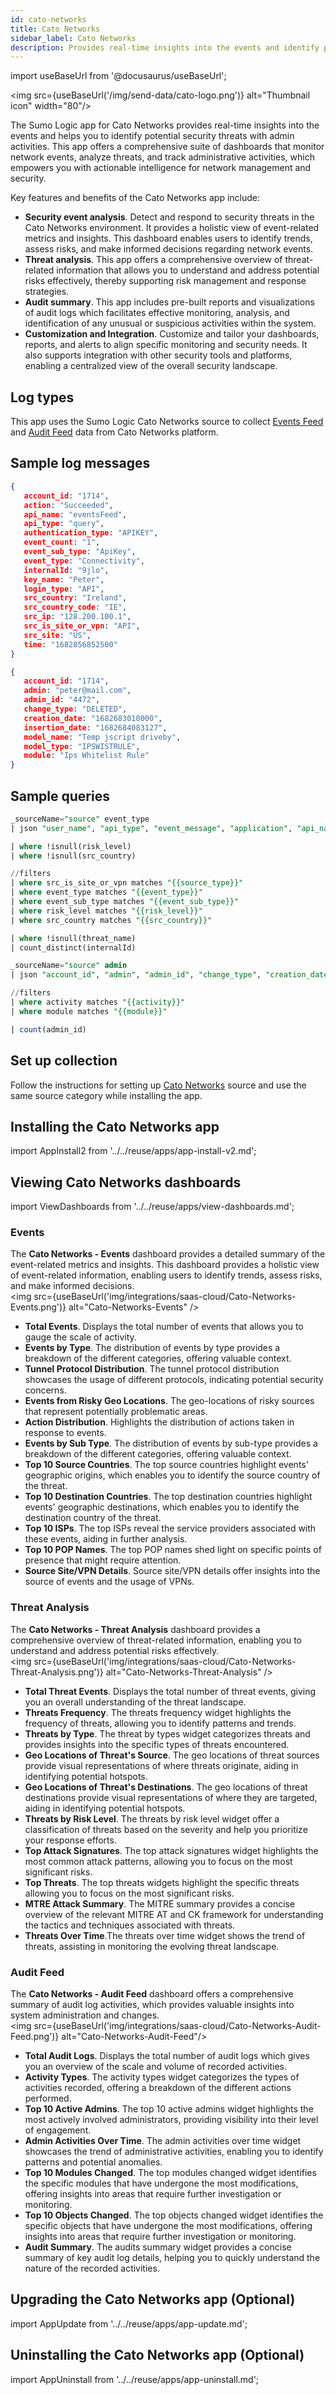 ```yaml
---
id: cato-networks
title: Cato Networks
sidebar_label: Cato Networks
description: Provides real-time insights into the events and identify potential security threats with admin activities.
---
```


import useBaseUrl from '@docusaurus/useBaseUrl';

<img src={useBaseUrl('/img/send-data/cato-logo.png')} alt="Thumbnail icon" width="80"/>

The Sumo Logic app for Cato Networks provides real-time insights into the events and helps you to identify potential security threats with admin activities. This app offers a comprehensive suite of dashboards that monitor network events, analyze threats, and track administrative activities, which empowers you with actionable intelligence for network management and security.

Key features and benefits of the Cato Networks app include:
- **Security event analysis**. Detect and respond to security threats in the Cato Networks environment. It provides a holistic view of event-related metrics and insights. This dashboard enables users to identify trends, assess risks, and make informed decisions regarding network events.
- **Threat analysis**. This app offers a comprehensive overview of threat-related information that allows you to understand and address potential risks effectively, thereby supporting risk management and response strategies.
- **Audit summary**. This app includes pre-built reports and visualizations of audit logs which facilitates effective monitoring, analysis, and identification of any unusual or suspicious activities within the system.
- **Customization and Integration**. Customize and tailor your dashboards, reports, and alerts to align specific monitoring and security needs. It also supports integration with other security tools and platforms, enabling a centralized view of the overall security landscape.

## Log types

This app uses the Sumo Logic Cato Networks source to collect [Events Feed](https://support.catonetworks.com/hc/en-us/articles/360019839477-Cato-API-EventsFeed-Large-Scale-Event-Monitoring) and [Audit Feed](https://support.catonetworks.com/hc/en-us/articles/360017900857-Cato-API-AuditFeed) data from Cato Networks platform.

## Sample log messages

```json title="Events Feed"
{
   account_id: "1714",
   action: "Succeeded",
   api_name: "eventsFeed",
   api_type: "query",
   authentication_type: "APIKEY",
   event_count: "1",
   event_sub_type: "ApiKey",
   event_type: "Connectivity",
   internalId: "9jlo",
   key_name: "Peter",
   login_type: "API",
   src_country: "Ireland",
   src_country_code: "IE",
   src_ip: "128.200.100.1",
   src_is_site_or_vpn: "API",
   src_site: "US",
   time: "1682856852500"
}
```

```json title="Audit Feed"
{
   account_id: "1714",
   admin: "peter@mail.com",
   admin_id: "4472",
   change_type: "DELETED",
   creation_date: "1682683010000",
   insertion_date: "1682684083127",
   model_name: "Temp jscript driveby",
   model_type: "IPSWISTRULE",
   module: "Ips Whitelist Rule"
}
```

## Sample queries

```sql title="Total Threat Events"
_sourceName="source" event_type  
| json "user_name", "api_type", "event_message", "application", "api_name", "file_size", "socket_interface", "matched_data_types", "rule", "device_name", "src_site", "internalId", "dlp_profiles", "ip_protocol", "custom_categories", "src_isp_ip", "threat_verdict", "src_ip", "action", "file_type", "dest_is_site_or_vpn", "file_name", "is_sanctioned_app", "vpn_user_email", "threat_type", "dest_ip", "risk_level", "domain_name", "src_is_site_or_vpn", "account_id", "event_sub_type", "signature_id", "rule_id", "host_mac", "client_class", "user_reference_id", "event_type", "full_path_url", "host_ip", "rule_name", "severity", "login_type", "mitre_attack_tactics", "os_version", "src_country", "time", "dest_port", "application_risk", "categories", "src_port", "mitre_attack_subtechniques", "dest_site", "traffic_direction", "link_type", "event_count", "ISP_name", "mitre_attack_techniques", "authentication_type", "os_type", "dest_country", "key_name", "threat_reference", "url", "threat_name", "tunnel_protocol", "dest_country_code", "client_version", "src_country_code", "pop_name" as user_name, api_type, event_message, application, api_name, file_size, socket_interface, matched_data_types, rule, device_name, src_site, internalId, dlp_profiles, ip_protocol, custom_categories, src_isp_ip, threat_verdict, src_ip, action, file_type, dest_is_site_or_vpn, file_name, is_sanctioned_app, vpn_user_email, threat_type, dest_ip, risk_level, domain_name, src_is_site_or_vpn, account_id, event_sub_type, signature_id, rule_id, host_mac, client_class, user_reference_id, event_type, full_path_url, host_ip, rule_name, severity, login_type, mitre_attack_tactics, os_version, src_country, time, dest_port, application_risk, categories, src_port, mitre_attack_subtechniques, dest_site, traffic_direction, link_type, event_count, ISP_name, mitre_attack_techniques, authentication_type, os_type, dest_country, key_name, threat_reference, url, threat_name, tunnel_protocol, dest_country_code, client_version, src_country_code, pop_name nodrop

| where !isnull(risk_level)
| where !isnull(src_country)

//filters
| where src_is_site_or_vpn matches "{{source_type}}"
| where event_type matches "{{event_type}}"
| where event_sub_type matches "{{event_sub_type}}"
| where risk_level matches "{{risk_level}}"
| where src_country matches "{{src_country}}"

| where !isnull(threat_name)
| count_distinct(internalId)
```

```sql title="Total Audit Logs"
_sourceName="source" admin
| json "account_id", "admin", "admin_id", "change_type", "creation_date", "insertion_date", "model_name", "model_type", "module" as account_id, admin, admin_id, activity, creation_date, insertion_date, model_name, model_type, module nodrop

//filters
| where activity matches "{{activity}}"
| where module matches "{{module}}"

| count(admin_id)
```

## Set up collection

Follow the instructions for setting up [Cato Networks](/docs/send-data/hosted-collectors/cloud-to-cloud-integration-framework/cato-networks-source/) source and use the same source category while installing the app.

## Installing the Cato Networks app

import AppInstall2 from '../../reuse/apps/app-install-v2.md';

<AppInstall2/>

## Viewing Cato Networks dashboards

import ViewDashboards from '../../reuse/apps/view-dashboards.md';

<ViewDashboards/>

### Events

The **Cato Networks - Events** dashboard provides a detailed summary of the event-related metrics and insights. This dashboard provides a holistic view of event-related information, enabling users to identify trends, assess risks, and make informed decisions.<br/><img src={useBaseUrl('img/integrations/saas-cloud/Cato-Networks-Events.png')} alt="Cato-Networks-Events" />
- **Total Events**. Displays the total number of events that allows you to gauge the scale of activity.
- **Events by Type**. The distribution of events by type provides a breakdown of the different categories, offering valuable context.
- **Tunnel Protocol Distribution**. The tunnel protocol distribution showcases the usage of different protocols, indicating potential security concerns.
- **Events from Risky Geo Locations**. The geo-locations of risky sources that represent potentially problematic areas.
- **Action Distribution**. Highlights the distribution of actions taken in response to events.
- **Events by Sub Type**. The distribution of events by sub-type provides a breakdown of the different categories, offering valuable context.
- **Top 10  Source Countries**. The top source countries highlight events' geographic origins, which enables you to identify the source country of the threat.
- **Top 10  Destination Countries**. The top destination countries highlight events' geographic destinations, which enables you to identify the destination country of the threat.
- **Top 10 ISPs**. The top ISPs reveal the service providers associated with these events, aiding in further analysis.
- **Top 10 POP Names**. The top POP names shed light on specific points of presence that might require attention.
- **Source Site/VPN Details**. Source site/VPN details offer insights into the source of events and the usage of VPNs.

### Threat Analysis

The **Cato Networks - Threat Analysis** dashboard provides a comprehensive overview of threat-related information, enabling you to understand and address potential risks effectively.<br/><img src={useBaseUrl('img/integrations/saas-cloud/Cato-Networks-Threat-Analysis.png')} alt="Cato-Networks-Threat-Analysis" />
- **Total Threat Events**. Displays the total number of threat events, giving you an overall understanding of the threat landscape.
- **Threats Frequency**. The threats frequency widget highlights the frequency of threats, allowing you to identify patterns and trends.
- **Threats by Type**. The threat by types widget categorizes threats and provides insights into the specific types of threats encountered.
- **Geo Locations of Threat's Source**. The geo locations of threat sources provide visual representations of where threats originate, aiding in identifying potential hotspots.
- **Geo Locations of Threat's Destinations**. The geo locations of threat destinations provide visual representations of where they are targeted, aiding in identifying potential hotspots.
- **Threats by Risk Level**. The threats by risk level widget offer a classification of threats based on the severity and help you prioritize your response efforts.
- **Top Attack Signatures**. The top attack signatures widget highlights the most common attack patterns, allowing you to focus on the most significant risks.
- **Top Threats**. The top threats widgets highlight the specific threats allowing you to focus on the most significant risks.
- **MTRE Attack Summary**. The MITRE summary provides a concise overview of the relevant MITRE AT and CK framework for understanding the tactics and techniques associated with threats.
- **Threats Over Time**.The threats over time widget shows the trend of threats, assisting in monitoring the evolving threat landscape.

### Audit Feed

The **Cato Networks - Audit Feed** dashboard offers a comprehensive summary of audit log activities, which provides valuable insights into system administration and changes. <br/><img src={useBaseUrl('img/integrations/saas-cloud/Cato-Networks-Audit-Feed.png')} alt="Cato-Networks-Audit-Feed"/>
- **Total Audit Logs**. Displays the total number of audit logs which gives you an overview of the scale and volume of recorded activities.
- **Activity Types**. The activity types widget categorizes the types of activities recorded, offering a breakdown of the different actions performed.
- **Top 10 Active Admins**. The top 10 active admins widget highlights the most actively involved administrators, providing visibility into their level of engagement.
- **Admin Activities Over Time**. The admin activities over time widget showcases the trend of administrative activities, enabling you to identify patterns and potential anomalies.
- **Top 10 Modules Changed**. The top modules changed widget identifies the specific modules that have undergone the most modifications, offering insights into areas that require further investigation or monitoring.
- **Top 10 Objects Changed**. The top objects changed widget identifies the specific objects that have undergone the most modifications, offering insights into areas that require further investigation or monitoring.
- **Audit Summary**. The audits summary widget provides a concise summary of key audit log details, helping you to quickly understand the nature of the recorded activities.

## Upgrading the Cato Networks app (Optional)

import AppUpdate from '../../reuse/apps/app-update.md';

<AppUpdate/>

## Uninstalling the Cato Networks app (Optional)

import AppUninstall from '../../reuse/apps/app-uninstall.md';

<AppUninstall/>